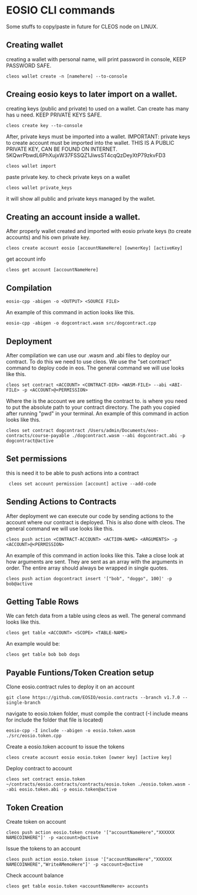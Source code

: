 # EOSIO CLI commands

Some stuffs to copy/paste in future for CLEOS node on LINUX.

## Creating wallet

creating a wallet with personal name, will print password in console, KEEP PASSWORD SAFE.
```
cleos wallet create -n [namehere] --to-console
```
## Creaing eosio keys to later import on a wallet.
creating keys (public and private) to used on a wallet. Can create has many has u need. KEEP PRIVATE KEYS SAFE.
```
cleos create key --to-console
```
After, private keys must be imported into a wallet.
IMPORTANT: private keys to create account must be imported into the wallet. THIS IS A PUBLIC PRIVATE KEY, CAN BE FOUND ON INTERNET.
5KQwrPbwdL6PhXujxW37FSSQZ1JiwsST4cqQzDeyXtP79zkvFD3
```
cleos wallet import
```
paste private key.
to check private keys on a wallet
```
cleos wallet private_keys
```
it will show all public and private keys managed by the wallet.

## Creating an account inside a wallet.
After properly wallet created and imported with eosio private keys (to create accounts) and his own private key.
```
cleos create account eosio [accountNameHere] [ownerKey] [activeKey]
```
get account info
```
cleos get account [accountNameHere]
```
## Compilation

```
eosio-cpp -abigen -o <OUTPUT> <SOURCE FILE>
```
An example of this command in action looks like this.
```
eosio-cpp -abigen -o dogcontract.wasm src/dogcontract.cpp
```
## Deployment
After compilation we can use our .wasm and .abi files to deploy our contract. To do this we need to use cleos. 
We use the "set contract" command to deploy code in eos. The general command we will use looks like this.
```
cleos set contract <ACCOUNT> <CONTRACT-DIR> <WASM-FILE> --abi <ABI-FILE> -p <ACCOUNT>@<PERMISSION>
```
Where the <ACCOUNT> is the account we are setting the contract to. 
<CONTRACT DIR> is where you need to put the absolute path to your contract directory. 
The path you copied after running "pwd" in your terminal. An example of this command in action looks like this.
```
cleos set contract dogcontract /Users/admin/Documents/eos-contracts/course-payable ./dogcontract.wasm --abi dogcontract.abi -p dogcontract@active
```
  
## Set permissions
this is need it to be able to push actions into a contract
```
 cleos set account permission [account] active --add-code 
```

## Sending Actions to Contracts
After deployment we can execute our code by sending actions to the account where our contract is deployed. 
This is also done with cleos. The general command we will use looks like this.
```
cleos push action <CONTRACT-ACCOUNT> <ACTION-NAME> <ARGUMENTS> -p <ACCOUNT>@<PERMISSION>
```
An example of this command in action looks like this. Take a close look at how arguments are sent. They are sent as an array with the arguments in order. The entire array should always be wrapped in single quotes.
```
cleos push action dogcontract insert '["bob", "doggo", 100]' -p bob@active
```

## Getting Table Rows
We can fetch data from a table using cleos as well. The general command looks like this.
```
cleos get table <ACCOUNT> <SCOPE> <TABLE-NAME>
```
An example would be:
```
cleos get table bob bob dogs
```
## Payable Funtions/Token Creation setup
Clone eosio.contract rules to deploy it on an account

```
git clone https://github.com/EOSIO/eosio.contracts --branch v1.7.0 --single-branch
```
navigate to eosio.token folder, must compile the contract
(-I include means for include the folder that file is located)

```
eosio-cpp -I include --abigen -o eosio.token.wasm ./src/eosio.token.cpp
```
Create a eosio.token account to issue the tokens

```
cleos create account eosio eosio.token [owner key] [active key]
```
Deploy contract to account

```
cleos set contract eosio.token ~/contracts/eosio.contracts/contracts/eosio.token ./eosio.token.wasm --abi eosio.token.abi -p eosio.token@active
```

## Token Creation
Create token on account

```
cleos push action eosio.token create '["accountNameHere","XXXXXX NAMECOINHERE"]' -p <account>@active 
```

Issue the tokens to an account

```
cleos push action eosio.token issue '["accountNameHere","XXXXXX NAMECOINHERE","WriteAMemoHere"]' -p <account>@active 
```

Check account balance
```
cleos get table eosio.token <accountNameHere> accounts
```
